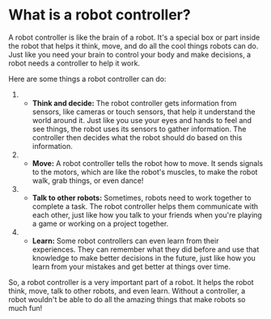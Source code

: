 # What is a robot controller?

A robot controller is like the brain of a robot. It's a special box or part inside the robot that helps it think, move, and do all the cool things robots can do. Just like you need your brain to control your body and make decisions, a robot needs a controller to help it work.

Here are some things a robot controller can do:

1. - **Think and decide:** The robot controller gets information from sensors, like cameras or touch sensors, that help it understand the world around it. Just like you use your eyes and hands to feel and see things, the robot uses its sensors to gather information. The controller then decides what the robot should do based on this information.

2. - **Move:** A robot controller tells the robot how to move. It sends signals to the motors, which are like the robot's muscles, to make the robot walk, grab things, or even dance!

3. - **Talk to other robots:** Sometimes, robots need to work together to complete a task. The robot controller helps them communicate with each other, just like how you talk to your friends when you're playing a game or working on a project together.

4. - **Learn:** Some robot controllers can even learn from their experiences. They can remember what they did before and use that knowledge to make better decisions in the future, just like how you learn from your mistakes and get better at things over time.

So, a robot controller is a very important part of a robot. It helps the robot think, move, talk to other robots, and even learn. Without a controller, a robot wouldn't be able to do all the amazing things that make robots so much fun!